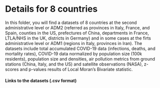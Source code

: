 # Details for 8 countries
In this folder, you will find a datasets of 8 countries at the second administrative level or ADM2 (referred as provinces in Italy, France, and Spain, counties in the US, prefectures of China, departments in France, LTLA/NHS in the UK, districts in Germany) and in some cases at the firts administrative level or ADM1 (regions in Italy, provinces in Iran).
The datasets include total accumulated COVID-19 data (infections, deaths, and mortality rates), COVID-19 data normalized by population size (100k residents), population size and densities, air pollution metrics from ground stations (China, Italy, and the US) and satellite observations (NASA), z-scores and p-values results of Local Moran’s Bivariate statistic.    
 
#### Links to the datasets (.csv format)

